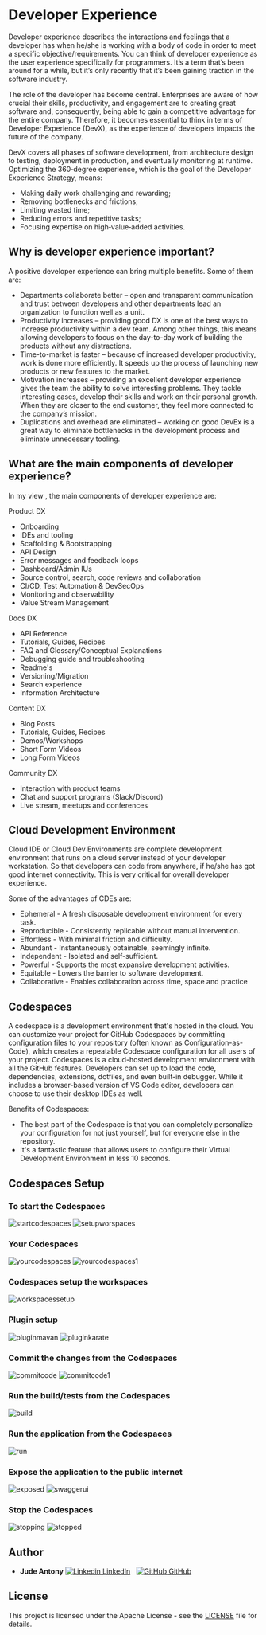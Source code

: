 # Developer Experience
Developer experience describes the interactions and feelings that a developer has when he/she is working with a body of code in order to meet a specific objective/requirements. You can think of developer experience as the user experience specifically for programmers. It’s a term that’s been around for a while, but it’s only recently that it’s been gaining traction in the software industry.

The role of the developer has become central. Enterprises are aware of how crucial their skills, productivity, and engagement are to creating great software and, consequently, being able to gain a competitive advantage for the entire company. Therefore, it becomes essential to think in terms of Developer Experience (DevX), as the experience of developers impacts the future of the company.

DevX covers all phases of software development, from architecture design to testing, deployment in production, and eventually monitoring at runtime. Optimizing the 360‑degree experience, which is the goal of the Developer Experience Strategy, means: 
* Making daily work challenging and rewarding;
* Removing bottlenecks and frictions;
* Limiting wasted time;
* Reducing errors and repetitive tasks;
* Focusing expertise on high‑value‑added activities. 

## Why is developer experience important?
A positive developer experience can bring multiple benefits. Some of them are:

* Departments collaborate better – open and transparent communication and trust between developers and other departments lead an organization to function well as a unit.
* Productivity increases – providing good DX is one of the best ways to increase productivity within a dev team. Among other things, this means allowing developers to focus on the day-to-day work of building the products without any distractions.
* Time-to-market is faster – because of increased developer productivity, work is done more efficiently. It speeds up the process of launching new products or new features to the market.
* Motivation increases – providing an excellent developer experience gives the team the ability to solve interesting problems. They tackle interesting cases, develop their skills and work on their personal growth. When they are closer to the end customer, they feel more connected to the company’s mission.
* Duplications and overhead are eliminated – working on good DevEx is a great way to eliminate bottlenecks in the development process and eliminate unnecessary tooling.

## What are the main components of developer experience?
In my view , the main components of developer experience are:

Product DX
* Onboarding
* IDEs and tooling
* Scaffolding & Bootstrapping
* API Design
* Error messages and feedback loops
* Dashboard/Admin IUs
* Source control, search, code reviews and collaboration
* CI/CD, Test Automation & DevSecOps
* Monitoring and observability
* Value Stream Management


Docs DX
* API Reference
* Tutorials, Guides, Recipes
* FAQ and Glossary/Conceptual Explanations
* Debugging guide and troubleshooting
* Readme's
* Versioning/Migration
* Search experience
* Information Architecture

Content DX
* Blog Posts
* Tutorials, Guides, Recipes
* Demos/Workshops
* Short Form Videos
* Long Form Videos

Community DX
* Interaction with product teams
* Chat and support programs (Slack/Discord)
* Live stream, meetups and conferences

## Cloud Development Environment
Cloud IDE or Cloud Dev Environments are complete development environment that runs on a cloud server instead of your developer workstation. So that developers can code from anywhere, if he/she has got good internet connectivity. This is very critical for overall developer experience.

Some of the advantages of CDEs are:
* Ephemeral - A fresh disposable development environment for every task.
* Reproducible - Consistently replicable without manual intervention.
* Effortless - With minimal friction and difficulty.
* Abundant - Instantaneously obtainable, seemingly infinite.
* Independent - Isolated and self-sufficient.
* Powerful - Supports the most expansive development activities.
* Equitable - Lowers the barrier to software development.
* Collaborative - Enables collaboration across time, space and practice

## Codespaces
A codespace is a development environment that's hosted in the cloud. You can customize your project for GitHub Codespaces by committing configuration files to your repository (often known as Configuration-as-Code), which creates a repeatable Codespace configuration for all users of your project.
Codespaces is a cloud-hosted development environment with all the GitHub features. Developers can set up to load the code, dependencies, extensions, dotfiles, and even built-in debugger. While it includes a browser-based version of VS Code editor, developers can choose to use their desktop IDEs as well.

Benefits of Codespaces:
* The best part of the Codespace is that you can completely personalize your configuration for not just yourself, but for everyone else in the repository.
* It's a fantastic feature that allows users to configure their Virtual Development Environment in less 10 seconds.
## Codespaces Setup
### To start the Codespaces
![startcodespaces](./doc/startcodespaces.png)
![setupworspaces](./doc/setupworspaces.png)
### Your Codespaces
![yourcodespaces](./doc/yourcodespaces.png)
![yourcodespaces1](./doc/yourcodespaces1.png)
### Codespaces setup the workspaces
![workspacessetup](./doc/workspacessetup.png)
### Plugin setup
![pluginmavan](./doc/pluginmavan.png)
![pluginkarate](./doc/pluginkarate.png)
### Commit the changes from the Codespaces
![commitcode](./doc/commitcode.png)
![commitcode1](./doc/commitcode1.png)
### Run the build/tests from the Codespaces
![build](./doc/build.png)
### Run the application from the Codespaces
![run](./doc/run.png)
### Expose the application to the public internet
![exposed](./doc/exposed.png)
![swaggerui](./doc/swaggerui.png)
### Stop the Codespaces
![stopping](./doc/stopping.png)
![stopped](./doc/stopped.png)

## Author

* **Jude Antony**
[![Linkedin](https://i.stack.imgur.com/gVE0j.png) LinkedIn](https://www.linkedin.com/in/jude-antony-2b208219/)
&nbsp;
[![GitHub](https://i.stack.imgur.com/tskMh.png) GitHub](https://github.com/judebantony)

## License

This project is licensed under the Apache License - see the [LICENSE](LICENSE) file for details.